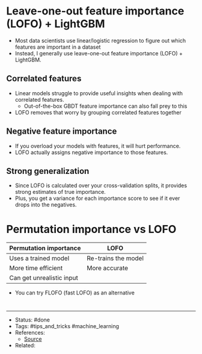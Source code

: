 # Leave-one-out feature importance (LOFO) + LightGBM
- Most data scientists use linear/logistic regression to figure out which features are important in a dataset
- Instead, I generally use leave-one-out feature importance (LOFO) + LightGBM.

## Correlated features
- Linear models struggle to provide useful insights when dealing with correlated features.
	- Out-of-the-box GBDT feature importance can also fall prey to this
- LOFO removes that worry by grouping correlated features together

## Negative feature importance
- If you overload your models with features, it will hurt performance.
- LOFO actually assigns negative importance to those features.

## Strong generalization
- Since LOFO is calculated over your cross-validation splits, it provides strong estimates of true importance.
- Plus, you get a variance for each importance score to see if it ever drops into the negatives.

# Permutation importance vs LOFO
| Permutation importance    | LOFO                |
| ------------------------- | ------------------- |
| Uses a trained model      | Re-trains the model |
| More time efficient       | More accurate       |
| Can get unrealistic input |                     |

- You can try FLOFO (fast LOFO) as an alternative

#
---
- Status: #done
- Tags: #tips_and_tricks #machine_learning
- References:
	- [Source](https://twitter.com/marktenenholtz/status/1577992133079756801)
- Related:

